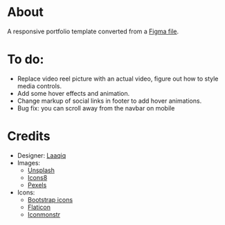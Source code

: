 # About
A responsive portfolio template converted from a [Figma file](https://www.figma.com/community/file/1063415783897538948).

# To do:
- Replace video reel picture with an actual video, figure out how to style media controls.
- Add some hover effects and animation.
- Change markup of social links in footer to add hover animations.
- Bug fix: you can scroll away from the navbar on mobile

# Credits
- Designer: [Laaqiq](https://dribbble.com/laaqiq)
- Images:
    - [Unsplash](https://unsplash.com)
    - [Icons8](https://photos.icons8.com)
    - [Pexels](https://www.pexels.com)
- Icons:
    - [Bootstrap icons](https://icons.getbootstrap.com)
    - [Flaticon](https://www.flaticon.com)
    - [Iconmonstr](https://iconmonstr.com)